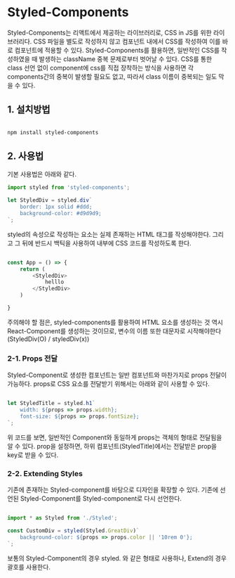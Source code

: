 # Styled-Components

Styled-Components는 리액트에서 제공하는 라이브러리로, CSS in JS를 위한 라이브러리다. CSS 파일을 별도로 작성하지 않고 컴포넌트 내에서 CSS를 작성하여 이를 바로 컴포넌트에 적용할 수 있다. Styled-Components를 활용하면, 일반적인 CSS를 작성하였을 때 발생하는 className 중복 문제로부터 벗어날 수 있다. CSS를 통한 class 선언 없이 component에 css를 직접 장착하는 방식을 사용하면 각 components간의 중복이 발생할 필요도 없고, 따라서 class 이름이 중복되는 일도 막을 수 있다.



## 1. 설치방법

```bash

npm install styled-components

```



## 2. 사용법

기본 사용법은 아래와 같다.

```javascript
import styled from 'styled-components';

let StyledDiv = styled.div`
	border: 1px solid #ddd;
	background-color: #d9d9d9;
`;

```

styled의 속성으로 작성하는 요소는 실제 존재하는 HTML 태그를 작성해야한다. 그리고 그 뒤에 반드시 백틱을 사용하여 내부에 CSS 코드를 작성하도록 한다.

```javascript

const App = () => {
	return (
		<StyledDiv>
			helllo
		</StyledDiv>
	)

}

```

주의해야 할 점은, styled-components를 활용하여 HTML 요소를 생성하는 것 역시 React-Component를 생성하는 것이므로, 변수의 이름 또한 대문자로 시작해야한다(StyledDiv(O) / styledDiv(x))


### 2-1. Props 전달

Styled-Component로 생성한 컴포넌트는 일반 컴포넌트와 마찬가지로 props 전달이 가능하다. props로 CSS 요소를 전달받기 위해서는 아래와 같이 사용할 수 있다.

```javascript

let StyledTitle = styled.h1`
	width: ${props => props.width};
	font-size: ${props => props.fontSize};
`;

```

위 코드를 보면, 일반적인 Component와 동일하게 props는 객체의 형태로 전달됨을 알 수 있다. prop을 설정하면, 하위 컴포넌트(StyledTitle)에서는 전달받은 prop을 key로 받을 수 있다.


### 2-2. Extending Styles


기존에 존재하는 Styled-component를 바탕으로 디자인을 확장할 수 있다. 기존에 선언된 Styled-Component를 Styled-component로 다시 선언한다.

```javascript

import * as Styled from './Styled';

const CustomDiv = styled(Styled.GreatDiv)`
	background-color: ${props => props.color || '10rem 0'};
`;


```

보통의 Styled-Component의 경우 styled.<HTML Tag> 와 같은 형태로 사용하나, Extend의 경우 괄호를 사용한다.
